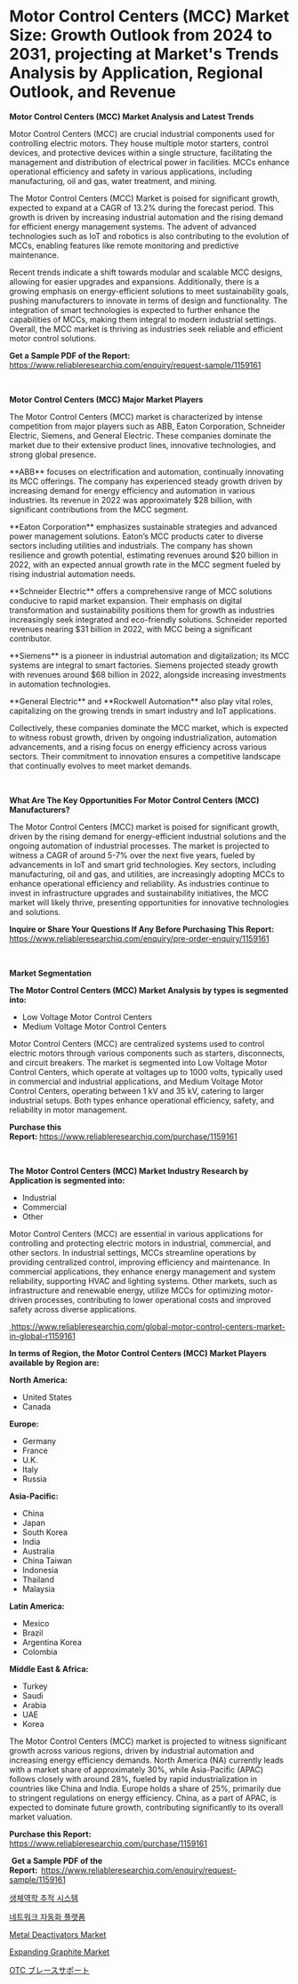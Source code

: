 <p><h1>Motor Control Centers (MCC) Market Size: Growth Outlook from 2024 to 2031, projecting at Market's Trends Analysis by Application, Regional Outlook, and Revenue</h1></p><p><strong>Motor Control Centers (MCC) Market Analysis and Latest Trends</strong></p>
<p><p>Motor Control Centers (MCC) are crucial industrial components used for controlling electric motors. They house multiple motor starters, control devices, and protective devices within a single structure, facilitating the management and distribution of electrical power in facilities. MCCs enhance operational efficiency and safety in various applications, including manufacturing, oil and gas, water treatment, and mining.</p><p>The Motor Control Centers (MCC) Market is poised for significant growth, expected to expand at a CAGR of 13.2% during the forecast period. This growth is driven by increasing industrial automation and the rising demand for efficient energy management systems. The advent of advanced technologies such as IoT and robotics is also contributing to the evolution of MCCs, enabling features like remote monitoring and predictive maintenance.</p><p>Recent trends indicate a shift towards modular and scalable MCC designs, allowing for easier upgrades and expansions. Additionally, there is a growing emphasis on energy-efficient solutions to meet sustainability goals, pushing manufacturers to innovate in terms of design and functionality. The integration of smart technologies is expected to further enhance the capabilities of MCCs, making them integral to modern industrial settings. Overall, the MCC market is thriving as industries seek reliable and efficient motor control solutions.</p></p>
<p><strong>Get a Sample PDF of the Report:&nbsp;</strong> <a href="https://www.reliableresearchiq.com/enquiry/request-sample/1159161">https://www.reliableresearchiq.com/enquiry/request-sample/1159161</a></p>
<p>&nbsp;</p>
<p><strong>Motor Control Centers (MCC) Major Market Players</strong></p>
<p><p>The Motor Control Centers (MCC) market is characterized by intense competition from major players such as ABB, Eaton Corporation, Schneider Electric, Siemens, and General Electric. These companies dominate the market due to their extensive product lines, innovative technologies, and strong global presence.</p><p>**ABB** focuses on electrification and automation, continually innovating its MCC offerings. The company has experienced steady growth driven by increasing demand for energy efficiency and automation in various industries. Its revenue in 2022 was approximately $28 billion, with significant contributions from the MCC segment.</p><p>**Eaton Corporation** emphasizes sustainable strategies and advanced power management solutions. Eaton’s MCC products cater to diverse sectors including utilities and industrials. The company has shown resilience and growth potential, estimating revenues around $20 billion in 2022, with an expected annual growth rate in the MCC segment fueled by rising industrial automation needs.</p><p>**Schneider Electric** offers a comprehensive range of MCC solutions conducive to rapid market expansion. Their emphasis on digital transformation and sustainability positions them for growth as industries increasingly seek integrated and eco-friendly solutions. Schneider reported revenues nearing $31 billion in 2022, with MCC being a significant contributor.</p><p>**Siemens** is a pioneer in industrial automation and digitalization; its MCC systems are integral to smart factories. Siemens projected steady growth with revenues around $68 billion in 2022, alongside increasing investments in automation technologies.</p><p>**General Electric** and **Rockwell Automation** also play vital roles, capitalizing on the growing trends in smart industry and IoT applications.</p><p>Collectively, these companies dominate the MCC market, which is expected to witness robust growth, driven by ongoing industrialization, automation advancements, and a rising focus on energy efficiency across various sectors. Their commitment to innovation ensures a competitive landscape that continually evolves to meet market demands.</p></p>
<p>&nbsp;</p>
<p><strong>What Are The Key Opportunities For Motor Control Centers (MCC) Manufacturers?</strong></p>
<p><p>The Motor Control Centers (MCC) market is poised for significant growth, driven by the rising demand for energy-efficient industrial solutions and the ongoing automation of industrial processes. The market is projected to witness a CAGR of around 5-7% over the next five years, fueled by advancements in IoT and smart grid technologies. Key sectors, including manufacturing, oil and gas, and utilities, are increasingly adopting MCCs to enhance operational efficiency and reliability. As industries continue to invest in infrastructure upgrades and sustainability initiatives, the MCC market will likely thrive, presenting opportunities for innovative technologies and solutions.</p></p>
<p><strong>Inquire or Share Your Questions If Any Before Purchasing This Report:</strong> <a href="https://www.reliableresearchiq.com/enquiry/pre-order-enquiry/1159161">https://www.reliableresearchiq.com/enquiry/pre-order-enquiry/1159161</a></p>
<p>&nbsp;</p>
<p><strong>Market Segmentation</strong></p>
<p><strong>The Motor Control Centers (MCC) Market Analysis by types is segmented into:</strong></p>
<p><ul><li>Low Voltage Motor Control Centers</li><li>Medium Voltage Motor Control Centers</li></ul></p>
<p><p>Motor Control Centers (MCC) are centralized systems used to control electric motors through various components such as starters, disconnects, and circuit breakers. The market is segmented into Low Voltage Motor Control Centers, which operate at voltages up to 1000 volts, typically used in commercial and industrial applications, and Medium Voltage Motor Control Centers, operating between 1 kV and 35 kV, catering to larger industrial setups. Both types enhance operational efficiency, safety, and reliability in motor management.</p></p>
<p><strong>Purchase this Report:&nbsp;</strong><a href="https://www.reliableresearchiq.com/purchase/1159161">https://www.reliableresearchiq.com/purchase/1159161</a></p>
<p>&nbsp;</p>
<p><strong>The Motor Control Centers (MCC) Market Industry Research by Application is segmented into:</strong></p>
<p><ul><li>Industrial</li><li>Commercial</li><li>Other</li></ul></p>
<p><p>Motor Control Centers (MCC) are essential in various applications for controlling and protecting electric motors in industrial, commercial, and other sectors. In industrial settings, MCCs streamline operations by providing centralized control, improving efficiency and maintenance. In commercial applications, they enhance energy management and system reliability, supporting HVAC and lighting systems. Other markets, such as infrastructure and renewable energy, utilize MCCs for optimizing motor-driven processes, contributing to lower operational costs and improved safety across diverse applications.</p></p>
<p><a href="https://www.reliableresearchiq.com/global-motor-control-centers-market-in-global-r1159161">&nbsp;https://www.reliableresearchiq.com/global-motor-control-centers-market-in-global-r1159161</a></p>
<p><strong>In terms of Region, the Motor Control Centers (MCC) Market Players available by Region are:</strong></p>
<p>
    <p> <strong> North America: </strong>
        <ul>
            <li>United States</li>
            <li>Canada</li>
        </ul>
        </p> 
    <p> <strong> Europe: </strong>
        <ul>
            <li>Germany</li>
            <li>France</li>
            <li>U.K.</li>
            <li>Italy</li>
            <li>Russia</li>
        </ul>
        </p> 
    <p> <strong> Asia-Pacific: </strong>
        <ul>
            <li>China</li>
            <li>Japan</li>
            <li>South Korea</li>
            <li>India</li>
            <li>Australia</li>
            <li>China Taiwan</li>
            <li>Indonesia</li>
            <li>Thailand</li>
            <li>Malaysia</li>
        </ul>
        </p> 
    <p> <strong> Latin America: </strong>
        <ul>
            <li>Mexico</li>
            <li>Brazil</li>
            <li>Argentina Korea</li>
            <li>Colombia</li>
        </ul>
        </p> 
    <p> <strong> Middle East & Africa: </strong>
        <ul>
            <li>Turkey</li>
            <li>Saudi</li>
            <li>Arabia</li>
            <li>UAE</li>
            <li>Korea</li>
        </ul>
    </p>
    </p>
<p><p>The Motor Control Centers (MCC) market is projected to witness significant growth across various regions, driven by industrial automation and increasing energy efficiency demands. North America (NA) currently leads with a market share of approximately 30%, while Asia-Pacific (APAC) follows closely with around 28%, fueled by rapid industrialization in countries like China and India. Europe holds a share of 25%, primarily due to stringent regulations on energy efficiency. China, as a part of APAC, is expected to dominate future growth, contributing significantly to its overall market valuation.</p></p>
<p><strong>Purchase this Report: </strong><a href="https://www.reliableresearchiq.com/purchase/1159161">https://www.reliableresearchiq.com/purchase/1159161</a></p>
<p>&nbsp;<strong>Get a Sample PDF of the Report:&nbsp;&nbsp;</strong><a href="https://www.reliableresearchiq.com/enquiry/request-sample/1159161">https://www.reliableresearchiq.com/enquiry/request-sample/1159161</a></p>
<p><strong></strong></p>
<p><p><a href="https://medium.com/@coremtymerich56566/biomechanics-tracking-system-market-%EC%9D%98-%EA%B8%80%EB%A1%9C%EB%B2%8C-%EC%8B%9C%EC%9E%A5-%EA%B0%9C%EC%9A%94%EB%8A%94-%EC%A0%84-%EC%84%B8%EA%B3%84-%EB%B0%8F-%EC%A3%BC%EC%9A%94-%EC%8B%9C%EC%9E%A5%EC%9D%98-%EC%82%B0%EC%97%85%EC%97%90-%EC%98%81%ED%96%A5%EC%9D%84-%EB%AF%B8%EC%B9%98%EB%8A%94-%EC%A3%BC%EC%9A%94-%ED%8A%B8%EB%A0%8C%EB%93%9C%EC%97%90-%EB%8C%80%ED%95%9C-%EB%8F%85%ED%8A%B9%ED%95%9C-%EA%B4%80%EC%A0%90%EC%9D%84-ea36c7eeca70">생체역학 추적 시스템</a></p><p><a href="https://medium.com/@coremtymerich56566/network-automation-platform-market-%EC%9D%98-%EA%B8%80%EB%A1%9C%EB%B2%8C-%EC%8B%9C%EC%9E%A5-%EA%B0%9C%EC%9A%94%EB%8A%94-%EC%A0%84-%EC%84%B8%EA%B3%84-%EB%B0%8F-%EC%A3%BC%EC%9A%94-%EC%8B%9C%EC%9E%A5%EC%9D%98-%EC%82%B0%EC%97%85%EC%97%90-%EC%98%81%ED%96%A5%EC%9D%84-%EB%AF%B8%EC%B9%98%EB%8A%94-%EC%A3%BC%EC%9A%94-%ED%8A%B8%EB%A0%8C%EB%93%9C%EC%97%90-%EB%8C%80%ED%95%9C-%EB%8F%85%ED%8A%B9%ED%95%9C-%EA%B4%80%EC%A0%90%EC%9D%84-a78a32cd7946">네트워크 자동화 플랫폼</a></p><p><a href="https://www.linkedin.com/pulse/metal-deactivators-market-size-growing-cagr-73-report-covers-xwsaf?trackingId=K%2F%2Bmha8aRv6233aC35sBCQ%3D%3D">Metal Deactivators Market</a></p><p><a href="https://www.linkedin.com/pulse/expanding-graphite-market-investigation-industry-evolution-nx4df?trackingId=493IGFH2TAiGPSJUK%2BckVw%3D%3D">Expanding Graphite Market</a></p><p><a href="https://medium.com/@claudekozey2023/otc%E3%83%96%E3%83%AC%E3%83%BC%E3%82%B9%E3%82%B5%E3%83%9D%E3%83%BC%E3%83%88%E5%B8%82%E5%A0%B4%E3%81%AE%E3%82%B7%E3%82%A7%E3%82%A2%E3%81%A8%E6%96%B0%E3%81%97%E3%81%84%E3%83%88%E3%83%AC%E3%83%B3%E3%83%89%E5%88%86%E6%9E%90-%E3%82%BF%E3%82%A4%E3%83%97-%E7%94%A8%E9%80%94-%E6%9C%80%E7%B5%82%E7%94%A8%E9%80%94%E5%88%A5-2024%E5%B9%B4%E3%81%8B%E3%82%892031%E5%B9%B4%E3%81%AE%E4%BA%88%E6%B8%AC-90e2ec26d168">OTC ブレースサポート</a></p></p>